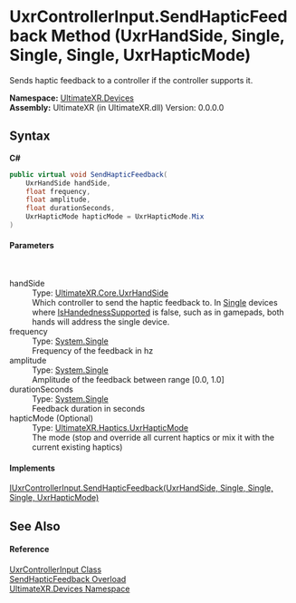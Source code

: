 # UxrControllerInput.SendHapticFeedback Method (UxrHandSide, Single, Single, Single, UxrHapticMode)
 

Sends haptic feedback to a controller if the controller supports it.

**Namespace:**&nbsp;<a href="N_UltimateXR_Devices">UltimateXR.Devices</a><br />**Assembly:**&nbsp;UltimateXR (in UltimateXR.dll) Version: 0.0.0.0

## Syntax

**C#**<br />
``` C#
public virtual void SendHapticFeedback(
	UxrHandSide handSide,
	float frequency,
	float amplitude,
	float durationSeconds,
	UxrHapticMode hapticMode = UxrHapticMode.Mix
)
```


#### Parameters
&nbsp;<dl><dt>handSide</dt><dd>Type: <a href="T_UltimateXR_Core_UxrHandSide">UltimateXR.Core.UxrHandSide</a><br />Which controller to send the haptic feedback to. In <a href="T_UltimateXR_Devices_UxrControllerSetupType">Single</a> devices where <a href="P_UltimateXR_Devices_IUxrControllerInput_IsHandednessSupported">IsHandednessSupported</a> is false, such as in gamepads, both hands will address the single device.</dd><dt>frequency</dt><dd>Type: <a href="https://docs.microsoft.com/dotnet/api/system.single" target="_blank" rel="noopener noreferrer">System.Single</a><br />Frequency of the feedback in hz</dd><dt>amplitude</dt><dd>Type: <a href="https://docs.microsoft.com/dotnet/api/system.single" target="_blank" rel="noopener noreferrer">System.Single</a><br />Amplitude of the feedback between range [0.0, 1.0]</dd><dt>durationSeconds</dt><dd>Type: <a href="https://docs.microsoft.com/dotnet/api/system.single" target="_blank" rel="noopener noreferrer">System.Single</a><br />Feedback duration in seconds</dd><dt>hapticMode (Optional)</dt><dd>Type: <a href="T_UltimateXR_Haptics_UxrHapticMode">UltimateXR.Haptics.UxrHapticMode</a><br />The mode (stop and override all current haptics or mix it with the current existing haptics)</dd></dl>

#### Implements
<a href="M_UltimateXR_Devices_IUxrControllerInput_SendHapticFeedback">IUxrControllerInput.SendHapticFeedback(UxrHandSide, Single, Single, Single, UxrHapticMode)</a><br />

## See Also


#### Reference
<a href="T_UltimateXR_Devices_UxrControllerInput">UxrControllerInput Class</a><br /><a href="Overload_UltimateXR_Devices_UxrControllerInput_SendHapticFeedback">SendHapticFeedback Overload</a><br /><a href="N_UltimateXR_Devices">UltimateXR.Devices Namespace</a><br />